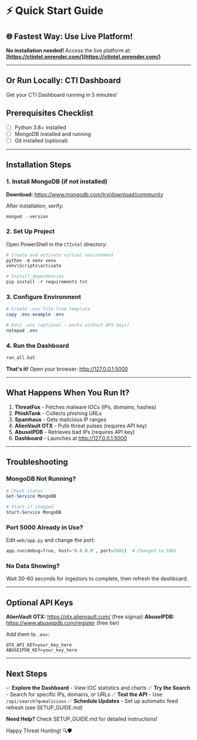 # ⚡ Quick Start Guide

## 🌐 Fastest Way: Use Live Platform!

**No installation needed!** Access the live platform at: **[https://ctintel.onrender.com/](https://ctintel.onrender.com/)**

---

## Or Run Locally: CTI Dashboard

Get your CTI Dashboard running in 5 minutes!

## Prerequisites Checklist

- [ ] Python 3.8+ installed
- [ ] MongoDB installed and running
- [ ] Git installed (optional)

---

## Installation Steps

### 1. Install MongoDB (if not installed)

**Download:** https://www.mongodb.com/try/download/community

After installation, verify:
```powershell
mongod --version
```

### 2. Set Up Project

Open PowerShell in the `CTIntel` directory:

```powershell
# Create and activate virtual environment
python -m venv venv
venv\Scripts\activate

# Install dependencies
pip install -r requirements.txt
```

### 3. Configure Environment

```powershell
# Create .env file from template
copy .env.example .env

# Edit .env (optional - works without API keys)
notepad .env
```

### 4. Run the Dashboard

```powershell
run_all.bat
```

**That's it!** Open your browser: http://127.0.0.1:5000

---

## What Happens When You Run It?

1. **ThreatFox** - Fetches malware IOCs (IPs, domains, hashes)
2. **PhishTank** - Collects phishing URLs
3. **Spamhaus** - Gets malicious IP ranges
4. **AlienVault OTX** - Pulls threat pulses (requires API key)
5. **AbuseIPDB** - Retrieves bad IPs (requires API key)
6. **Dashboard** - Launches at http://127.0.0.1:5000

---

## Troubleshooting

### MongoDB Not Running?
```powershell
# Check status
Get-Service MongoDB

# Start if stopped
Start-Service MongoDB
```

### Port 5000 Already in Use?
Edit `web/app.py` and change the port:
```python
app.run(debug=True, host='0.0.0.0', port=5001)  # Changed to 5001
```

### No Data Showing?
Wait 30-60 seconds for ingestors to complete, then refresh the dashboard.

---

## Optional API Keys

**AlienVault OTX:** https://otx.alienvault.com/ (free signup)
**AbuseIPDB:** https://www.abuseipdb.com/register (free tier)

Add them to `.env`:
```
OTX_API_KEY=your_key_here
ABUSEIPDB_KEY=your_key_here
```

---

## Next Steps

✅ **Explore the Dashboard** - View IOC statistics and charts
✅ **Try the Search** - Search for specific IPs, domains, or URLs
✅ **Test the API** - Use `/api/search?q=malicious`
✅ **Schedule Updates** - Set up automatic feed refresh (see SETUP_GUIDE.md)

**Need Help?** Check SETUP_GUIDE.md for detailed instructions!

Happy Threat Hunting! 🔍🛡️
